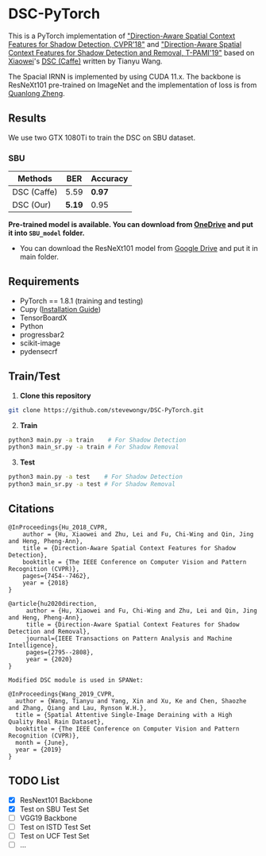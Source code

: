 # DSC-PyTorch
This is a PyTorch implementation of ["Direction-Aware Spatial Context Features for Shadow Detection, CVPR'18"](https://arxiv.org/abs/1712.04142) and ["Direction-Aware Spatial Context Features for Shadow Detection and Removal, T-PAMI'19"](https://arxiv.org/abs/1805.04635) based on [Xiaowei](https://xw-hu.github.io)'s [DSC (Caffe)](https://github.com/xw-hu/DSC) written by Tianyu Wang.

The Spacial IRNN is implemented by using CUDA 11.x. The backbone is ResNeXt101 pre-trained on ImageNet and the implementation of loss is from [Quanlong Zheng](https://quanlzheng.github.io). 

## Results
We use two GTX 1080Ti to train the DSC on SBU dataset.

### SBU
| Methods | BER | Accuracy |
| --- | --- | --- |
| DSC (Caffe) | 5.59 |**0.97** |
| DSC (Our) | **5.19** | 0.95 |

**Pre-trained model is available. You can download from [OneDrive](https://mycuhk-my.sharepoint.com/:u:/g/personal/1155152065_link_cuhk_edu_hk/EcO20MV0kSVKkEbXO2NVIWMB6jewfk_lJK4SJjDvHcB6Ag?e=6P2h0m) and put it into `SBU_model` folder.**

* You can download the ResNeXt101 model from [Google Drive](https://drive.google.com/open?id=1EDUcaGNiakWO9Xvk9kWgkkcnTYZ6VQoT) and put it in main folder.

## Requirements
* PyTorch == 1.8.1 (training and testing)
* Cupy ([Installation Guide](https://docs-cupy.chainer.org/en/stable/install.html#install-cupy))
* TensorBoardX
* Python
* progressbar2
* scikit-image
* pydensecrf

## Train/Test
1. **Clone this repository**

```bash
git clone https://github.com/stevewongv/DSC-PyTorch.git
```
2. **Train**

```bash
python3 main.py -a train    # For Shadow Detection
python3 main_sr.py -a train # For Shadow Removal
```
3. **Test**

```bash
python3 main.py -a test    # For Shadow Detection
python3 main_sr.py -a test # For Shadow Removal
```

## Citations

```
@InProceedings{Hu_2018_CVPR,      
    author = {Hu, Xiaowei and Zhu, Lei and Fu, Chi-Wing and Qin, Jing and Heng, Pheng-Ann},      
    title = {Direction-Aware Spatial Context Features for Shadow Detection},      
    booktitle = {The IEEE Conference on Computer Vision and Pattern Recognition (CVPR)},      
    pages={7454--7462},        
    year = {2018}
}

@article{hu2020direction,
     author = {Hu, Xiaowei and Fu, Chi-Wing and Zhu, Lei and Qin, Jing and Heng, Pheng-Ann},
     title = {Direction-Aware Spatial Context Features for Shadow Detection and Removal},
     journal={IEEE Transactions on Pattern Analysis and Machine Intelligence},
     pages={2795--2808},
     year = {2020}
}

Modified DSC module is used in SPANet:

@InProceedings{Wang_2019_CVPR,
  author = {Wang, Tianyu and Yang, Xin and Xu, Ke and Chen, Shaozhe and Zhang, Qiang and Lau, Rynson W.H.},
  title = {Spatial Attentive Single-Image Deraining with a High Quality Real Rain Dataset},
  booktitle = {The IEEE Conference on Computer Vision and Pattern Recognition (CVPR)},
  month = {June},
  year = {2019}
}
```

## TODO List
* [x] ResNext101 Backbone
* [x] Test on SBU Test Set
* [ ] VGG19 Backbone
* [ ] Test on ISTD Test Set
* [ ] Test on UCF Test Set
* [ ] ...
